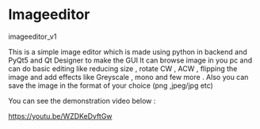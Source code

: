 # Imageeditor
imageeditor_v1


This is a simple image editor which is made using python in backend and PyQt5 and Qt Designer to make the GUI
It can browse image in you pc and can do basic editing like reducing size , rotate  CW , ACW , flipping the image and add effects like Greyscale , mono and few more . 
Also you can save the image in the format of your choice (png ,jpeg/jpg etc)



You can see the demonstration  video below :

https://youtu.be/WZDKeDvftGw
